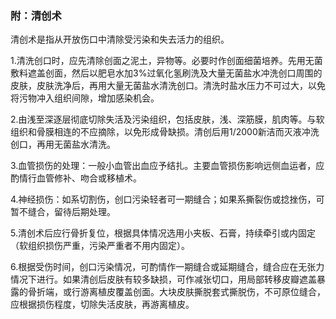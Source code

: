 ### 附：清创术

清创术是指从开放伤口中清除受污染和失去活力的组织。

1.清洗创口时，应先清除创面之泥土，异物等。必要时作创面细菌培养。先用无菌敷料遮盖创面，然后以肥皂水加3%过氧化氢刷洗及大量无菌盐水冲洗创口周围的皮肤，皮肤洗净后，再用大量无菌盐水清洗创口。清洗时盐水压力不可过大，以免将污物冲入组织间隙，增加感染机会。

2.由浅至深逐层彻底切除失活及污染组织，包括皮肤，浅、深筋膜，肌肉等。与软组织和骨膜相连的不应摘除，以免形成骨缺损。清创后用1/2000新洁而灭液冲洗创口，再用无菌盐水清洗。

3.血管损伤的处理：一般小血管出血应予结扎。主要血管损伤影响远侧血运者，应酌情行血管修补、吻合或移植术。

4.神经损伤：如系切割伤，创口污染轻者可一期缝合；如果系撕裂伤或捻挫伤，可暂不缝合，留待后期处理。

5.清创术后应行骨折复位，根据具体情况选用小夹板、石膏，持续牵引或内固定（软组织损伤严重，污染严重者不用内固定）。

6.根据受伤时间，创口污染情况，可酌情作一期缝合或延期缝合，缝合应在无张力情况下进行。如果清创后皮肤有较多缺损，可作减张切口，用局部转移皮瓣遮盖暴露的骨折端，或行游离植皮覆盖创面。大块皮肤撕脱套式撕脱伤，不可原位缝合，应根据损伤程度，切除失活皮肤，再游离植皮。
